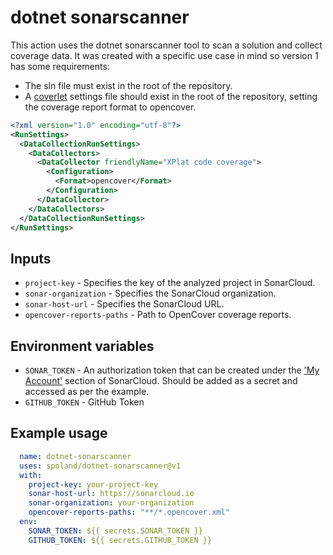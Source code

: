 # dotnet sonarscanner

This action uses the dotnet sonarscanner tool to scan a solution and collect coverage data. It was created with a specific use case in mind so version 1 has some requirements:

* The sln file must exist in the root of the repository.
* A [coverlet](https://github.com/coverlet-coverage/coverlet) settings file should exist in the root of the repository, setting the coverage report format to opencover.

```xml
<?xml version="1.0" encoding="utf-8"?>
<RunSettings>
  <DataCollectionRunSettings>
    <DataCollectors>
      <DataCollector friendlyName="XPlat code coverage">
        <Configuration>
          <Format>opencover</Format>
        </Configuration>
      </DataCollector>
    </DataCollectors>
  </DataCollectionRunSettings>
</RunSettings>
```

## Inputs

* `project-key` - Specifies the key of the analyzed project in SonarCloud.
* `sonar-organization` - Specifies the SonarCloud organization.
* `sonar-host-url` - Specifies the SonarCloud URL.
* `opencover-reports-paths` - Path to OpenCover coverage reports.

## Environment variables

* `SONAR_TOKEN` - An authorization token that can be created under the ['My Account'](https://sonarcloud.io/account/security) section of SonarCloud. Should be added as a secret and accessed as per the example.
* `GITHUB_TOKEN` - GitHub Token

## Example usage

``` yaml
  name: dotnet-sonarscanner
  uses: spoland/dotnet-sonarscanner@v1
  with:
    project-key: your-project-key
    sonar-host-url: https://sonarcloud.io
    sonar-organization: your-organization
    opencover-reports-paths: "**/*.opencover.xml"
  env:
    SONAR_TOKEN: ${{ secrets.SONAR_TOKEN }}
    GITHUB_TOKEN: ${{ secrets.GITHUB_TOKEN }}
  ```
